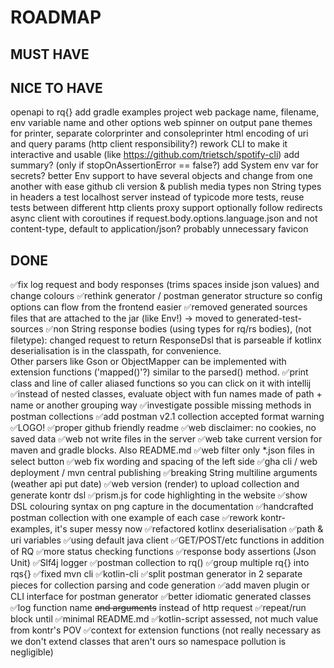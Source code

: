 # ROADMAP

## MUST HAVE
## NICE TO HAVE
openapi to rq{}
add gradle examples project
web package name, filename, env variable name and other options
web spinner on output pane
themes for printer, separate colorprinter and consoleprinter
html encoding of uri and query params (http client responsibility?)
rework CLI to make it interactive and usable (like https://github.com/trietsch/spotify-cli)
add summary? (only if stopOnAssertionError == false?)
add System env var for secrets?
better Env support to have several objects and change from one another with ease
github cli version & publish
media types
non String types in headers
a test localhost server instead of typicode
more tests, reuse tests between different http clients
proxy support
optionally follow redirects
async client with coroutines
if request.body.options.language.json and not content-type, default to application/json? probably unnecessary
favicon

## DONE
✅fix log request and body responses (trims spaces inside json values) and change colours
✅rethink generator / postman generator structure so config options can flow from the frontend easier
✅removed generated sources files that are attached to the jar (like Env!) -> moved to generated-test-sources
✅non String response bodies (using types for rq/rs bodies), (not filetype): 
     changed request to return ResponseDsl that is parseable if kotlinx deserialisation is in the classpath, for convenience.  
     Other parsers like Gson or ObjectMapper can be implemented with extension functions ('mapped()'?) similar to the parsed() method.
✅print class and line of caller aliased functions so you can click on it with intellij
✅instead of nested classes, evaluate object with fun names made of path + name or another grouping way
✅investigate possible missing methods in postman collections
✅add postman v2.1 collection accepted format warning
✅LOGO!
✅proper github friendly readme
✅web disclaimer: no cookies, no saved data
✅web not write files in the server
✅web take current version for maven and gradle blocks. Also README.md
✅web filter only *.json files in select button
✅web fix wording and spacing of the left side
✅gha cli / web deployment / mvn central publishing
✅breaking String multiline arguments (weather api put date)
✅web version (render) to upload collection and generate kontr dsl
✅prism.js for code highlighting in the website
✅show DSL colouring syntax on png capture in the documentation
✅handcrafted postman collection with one example of each case
✅rework kontr-examples, it's super messy now 
✅refactored kotlinx deserialisation
✅path & uri variables
✅using default java client 
✅GET/POST/etc functions in addition of RQ 
✅more status checking functions 
✅response body assertions  (Json Unit)
✅Slf4j logger
✅postman collection to rq()
✅group multiple rq{} into rqs{}
✅fixed mvn cli
✅kotlin-cli
✅split postman generator in 2 separate pieces for collection parsing and code generation
✅add maven plugin or CLI interface for postman generator
✅better idiomatic generated classes
✅log function name ~~and arguments~~ instead of http request 
✅repeat/run block until
✅minimal README.md
✅kotlin-script assessed, not much value from kontr's POV
✅context for extension functions (not really necessary as we don't extend classes that aren't ours so namespace pollution is negligible)